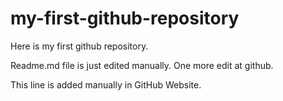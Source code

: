 # my-first-github-repository
Here is my first github repository. 


Readme.md file is just edited manually. One more edit at github.


This line is added manually in GitHub Website.
